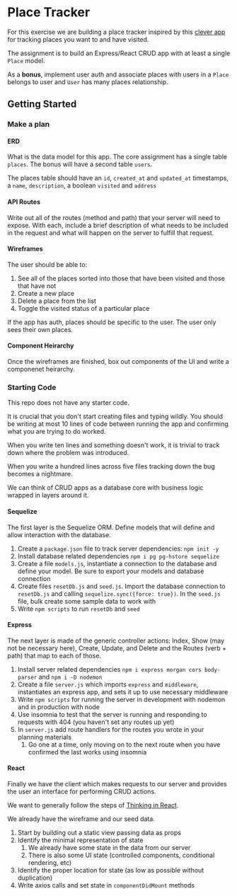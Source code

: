 # Place Tracker

For this exercise we are building a place tracker inspired by this [clever app](https://itunes.apple.com/us/app/see-saw-map/id791643418?mt=8) for tracking places you want to and have visited.

The assignment is to build an Express/React CRUD app with at least a single `Place` model.

As a **bonus**, implement user auth and associate places with users in a `Place` belongs to user and `User` has many places relationship.

## Getting Started

### Make a plan

#### ERD

What is the data model for this app.
The core assignment has a single table `places`.
The bonus will have a second table `users`.

The places table should have an `id`, `created_at` and `updated_at` timestamps, a `name`, `description`, a boolean `visited` and `address`

#### API Routes

Write out all of the routes (method and path) that your server will need to expose.
With each, include a brief description of what needs to be included in the request and what will happen on the server to fulfill that request.

#### Wireframes

The user should be able to:

1. See all of the places sorted into those that have been visited and those that have not
2. Create a new place
3. Delete a place from the list
4. Toggle the visited status of a particular place

If the app has auth, places should be specific to the user. The user only sees their own places.

#### Component Heirarchy

Once the wireframes are finished, box out components of the UI and write a componenet heirarchy.

### Starting Code

This repo does not have any starter code.

It is crucial that you don't start creating files and typing wildly. 
You should be writing at most 10 lines of code between running the app and confirming what you are trying to do worked.

When you write ten lines and something doesn't work, it is trivial to track down where the problem was introduced.

When you write a hundred lines across five files tracking down the bug becomes a nightmare.

We can think of CRUD apps as a database core with business logic wrapped in layers around it.

#### Sequelize

The first layer is the Sequelize ORM.
Define models that will define and allow interaction with the database.

1. Create a `package.json` file to track server dependencies: `npm init -y`
2. Install database related dependencies `npm i pg pg-hstore sequelize`
3. Create a file `models.js`, instantiate a connection to the database and define your model. Be sure to export your models and database connection
4. Create files `resetDb.js` and `seed.js`. Import the database connection to `resetDb.js` and calling `sequelize.sync({force: true})`. In the `seed.js` file, bulk create some sample data to work with
5. Write `npm scripts` to run `resetDb` and `seed`

#### Express

The next layer is made of the generic controller actions: Index, Show (may not be necessary here), Create, Update, and Delete and the Routes (verb + path) that map to each of those.

1. Install server related dependencies `npm i express morgan cors body-parser` and `npm i -D nodemon`
2. Create a file `server.js` which imports `express` and `middleware`, instantiates an express app, and sets it up to use necessary middleware
3. Write `npm scripts` for running the server in development with nodemon and in production with node
4. Use insomnia to test that the server is running and responding to requests with 404 (you haven't set any routes up yet)
5. In `server.js` add route handlers for the routes you wrote in your planning materials
    1. Go one at a time, only moving on to the next route when you have confirmed the last works using insomnia


#### React

Finally we have the client which makes requests to our server and provides the user an interface for performing CRUD actions.

We want to generally follow the steps of [Thinking in React](https://reactjs.org/docs/thinking-in-react.html).

We already have the wireframe and our seed data.

1. Start by building out a static view passing data as props
2. Identify the minimal representation of state
    1. We already have some state in the data from our server
    2. There is also some UI state (controlled components, conditional rendering, etc)
3. Identify the proper location for state (as low as possible without duplication)
4. Write axios calls and set state in `componentDidMount` methods

